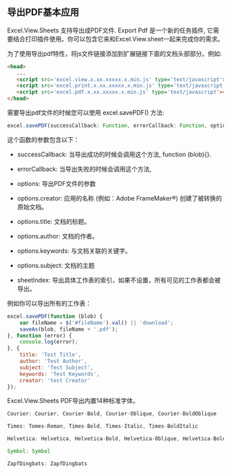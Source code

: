 ## 导出PDF基本应用
Excel.View.Sheets 支持导出成PDF文件. Export Pdf 是一个新的任务插件, 它需要结合打印插件使用。你可以包含它来和Excel.View.sheet一起来完成你的需求。

为了使用导出pdf特性，将js文件链接添加到扩展链接下面的文档头部部分。例如:
```html
<head>
   ...
   <script src='excel.view.x.xx.xxxxx.x.min.js' type='text/javascript'></script>
   <script src='excel.print.x.xx.xxxxx.x.min.js' type='text/javascript'></script>
   <script src='excel.pdf.x.xx.xxxxx.x.min.js' type='text/javascript'></script>
</head>
```

需要导出pdf文件的时候您可以使用 excel.savePDF() 方法:
```JavaScript
excel.savePDF(successCallback: Function, errorCallback: Function, options?: Object, sheetIndex?: number?)
```

这个函数的参数包含以下：

* successCallback: 当导出成功的时候会调用这个方法, function (blob){}.

* errorCallback: 当导出失败的时候会调用这个方法,

* options: 导出PDF文件的参数

* options.creator: 应用的名称 (例如：Adobe FrameMaker®) 创建了被转换的原始文档。

* options.title: 文档的标题。

* options.author: 文档的作者。

* options.keywords: 与文档关联的关键字。

* options.subject: 文档的主题

* sheetIndex: 导出具体工作表的索引，如果不设置，所有可见的工作表都会被导出。

例如你可以导出所有的工作表：
```JavaScript
excel.savePDF(function (blob) {
    var fileName = $('#fileName').val() || 'download';
    saveAs(blob, fileName + '.pdf');
}, function (error) {
    console.log(error);
}, {
    title: 'Test Title',
    author: 'Test Author',
    subject: 'Test Subject',
    keywords: 'Test Keywords',
    creator: 'test Creator'
});
```

Excel.View.Sheets PDF导出内置14种标准字体。
```JavaScript
Courier: Courier, Courier-Bold, Courier-Oblique, Courier-BoldOblique

Times: Tomes-Roman, Times-Bold, Times-Italic, Times-BoldItalic

Helvetica: Helvetica, Helvetica-Bold, Helvetica-Oblique, Helvetica-BoldOblique

Symbol: Symbol

ZapfDingbats: ZapfDingbats
```